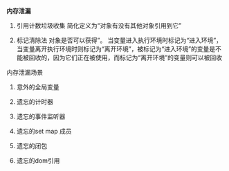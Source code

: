 __内存泄漏__

1. 引用计数垃圾收集 简化定义为“对象有没有其他对象引用到它”

2. 标记清除法 对象是否可以获得”。
  当变量进入执行环境时标记为“进入环境”，当变量离开执行环境时则标记为“离开环境”，被标记为“进入环境”的变量是不能被回收的，因为它们正在被使用，而标记为“离开环境”的变量则可以被回收

内存泄漏场景
1. 意外的全局变量
2. 遗忘的计时器
3. 遗忘的事件监听器

4. 遗忘的set map 成员

5. 遗忘的闭包 
6. 遗忘的dom引用
